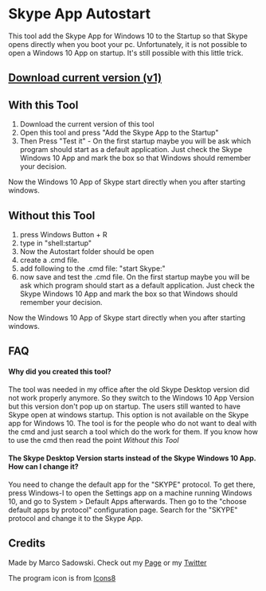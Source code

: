 # Skype App Autostart
This tool add the Skype App for Windows 10 to the Startup so that Skype opens directly when you boot your pc. Unfortunately, it is not possible to open a Windows 10 App on startup. It's still possible with this little trick.

## [Download current version (v1)](https://github.com/MarcoPNS/skype-app-autostart/blob/master/Release/skype_app_autostart_v1.zip?raw=true)

## With this Tool
1. Download the current version of this tool
2. Open this tool and press "Add the Skype App to the Startup"
3. Then Press "Test it" - On the first startup maybe you will be ask which program should start as a default application. Just check the Skype Windows 10 App and mark the box so that Windows should remember your decision.

Now the Windows 10 App of Skype start directly when you after starting windows.

## Without this Tool
1. press Windows Button + R
2. type in "shell:startup"
3. Now the Autostart folder should be open
4. create a .cmd file.
5. add following to the .cmd file:
"start Skype:"
6. now save and test the .cmd file. On the first startup maybe you will be ask which program should start as a default application. Just check the Skype Windows 10 App and mark the box so that Windows should remember your decision.

Now the Windows 10 App of Skype start directly when you after starting windows.

## FAQ

#### Why did you created this tool?
The tool was needed in my office after the old Skype Desktop version did not work properly anymore. So they switch to the Windows 10 App Version but this version don't pop up on startup. The users still wanted to have Skype open at windows startup. This option is not available on the Skype app for Windows 10. The tool is for the people who do not want to deal with the cmd and just search a tool which do the work for them. If you know how to use the cmd then read the point *Without this Tool*
#### The Skype Desktop Version starts instead of the Skype Windows 10 App. How can I change it?
You need to change the default app for the "SKYPE" protocol. To get there, press Windows-I to open the Settings app on a machine running Windows 10, and go to System > Default Apps afterwards. Then go to the "choose default apps by protocol" configuration page. Search for the "SKYPE" protocol and change it to the Skype App.


## Credits

Made by Marco Sadowski. 
Check out my [Page](http://patchnotestudio.com/) or my [Twitter](https://twitter.com/MarcoSadowski)

The program icon is from [Icons8](https://icons8.com/)
